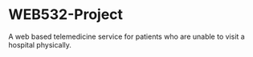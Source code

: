 # WEB532-Project
A web based telemedicine service for patients who are unable to visit a hospital physically.
